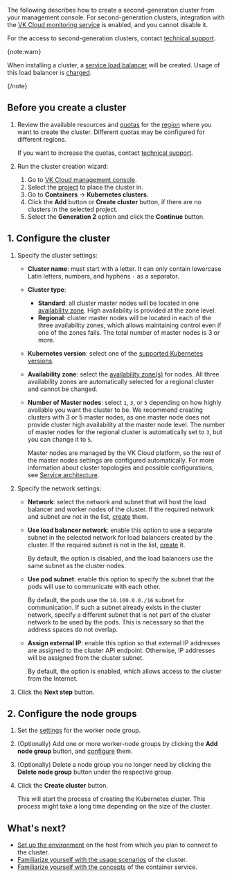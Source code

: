 The following describes how to create a second-generation cluster from your management console. For second-generation clusters, integration with the [VK Cloud monitoring service](/en/monitoring-services/monitoring) is enabled, and you cannot disable it.

For the access to second-generation clusters, contact [technical support](mailto:support@mcs.mail.ru).

{note:warn}

When installing a cluster, a [service load balancer](/en/networks/balancing/concepts/load-balancer#types_of_load_balancers) will be created. Usage of this load balancer is [charged](/en/networks/vnet/tariffication).

{/note}

## Before you create a cluster

1. Review the available resources and [quotas](/en/tools-for-using-services/account/concepts/quotasandlimits#k8s) for the [region](/en/tools-for-using-services/account/concepts/regions) where you want to create the cluster. Different quotas may be configured for different regions.

   If you want to increase the quotas, contact [technical support](mailto:support@mcs.mail.ru).

1. Run the cluster creation wizard:

   1. Go to [VK Cloud management console](https://msk.cloud.vk.com/app/).
   1. Select the [project](../../../../../tools-for-using-services/account/concepts/projects) to place the cluster in.
   1. Go to **Containers** → **Kubernetes clusters**.
   1. Click the **Add** button or **Create cluster** button, if there are no clusters in the selected project.
   1. Select the **Generation 2** option and click the **Continue** button.

## 1. Configure the cluster

1. Specify the cluster settings:

   - **Cluster name**: must start with a letter. It can only contain lowercase Latin letters, numbers, and hyphens `-` as a separator.

   - **Cluster type**:

     - **Standard**: all cluster master nodes will be located in one [availability zone](/en/intro/start/concepts/architecture#az). High availability is provided at the zone level.
     - **Regional**: cluster master nodes will be located in each of the three availability zones, which allows maintaining control even if one of the zones fails. The total number of master nodes is 3 or more.
   
   - **Kubernetes version**: select one of the [supported Kubernetes versions](en/kubernetes/k8s/concepts/versions/version-support).
   - **Availability zone**: select the [availability zone(s)](/en/intro/start/concepts/architecture#az) for nodes. All three availability zones are automatically selected for a regional cluster and cannot be changed.
   - **Number of Master nodes**: select `1`, `3`, or `5` depending on how highly available you want the cluster to be. We recommend creating clusters with 3 or 5 master nodes, as one master node does not provide cluster high availability at the master node level. The number of master nodes for the regional cluster is automatically set to `3`, but you can change it to `5`.

      Master nodes are managed by the VK Cloud platform, so the rest of the master nodes settings are configured automatically. For more information about cluster topologies and possible configurations, see [Service architecture](../../../concepts/architecture#cluster_topologies).

1. Specify the network settings:

   - **Network**: select the network and subnet that will host the load balancer and worker nodes of the cluster. If the required network and subnet are not in the list, [create](/en/networks/vnet/instructions/net#creating_network) them.

   - **Use load balancer network**: enable this option to use a separate subnet in the selected network for load balancers created by the cluster. If the required subnet is not in the list, [create](/en/networks/vnet/instructions/net#creating_network) it. 
     
      By default, the option is disabled, and the load balancers use the same subnet as the cluster nodes.

   - **Use pod subnet**: enable this option to specify the subnet that the pods will use to communicate with each other.

      By default, the pods use the `10.100.0.0./16` subnet for communication. If such a subnet already exists in the cluster network, specify a different subnet that is not part of the cluster network to be used by the pods. This is necessary so that the address spaces do not overlap.

   - **Assign external IP**: enable this option so that external IP addresses are assigned to the cluster API endpoint. Otherwise, IP addresses will be assigned from the cluster subnet.

      By default, the option is enabled, which allows access to the cluster from the Internet.

1. Click the **Next step** button.

## 2. Configure the node groups

1. Set the [settings](../../helpers/node-group-settings) for the worker node group.

1. (Optionally) Add one or more worker-node groups by clicking the **Add node group** button, and [configure](../../helpers/node-group-settings) them.

1. (Optionally) Delete a node group you no longer need by clicking the **Delete node group** button under the respective group.

1. Click the **Create cluster** button.

   This will start the process of creating the Kubernetes cluster. This process might take a long time depending on the size of the cluster.

## What's next?

- [Set up the environment](../../../connect) on the host from which you plan to connect to the cluster.
- [Familiarize yourself with the usage scenarios](../../../how-to-guides) of the cluster.
- [Familiarize yourself with the concepts](../../../concepts) of the container service.
